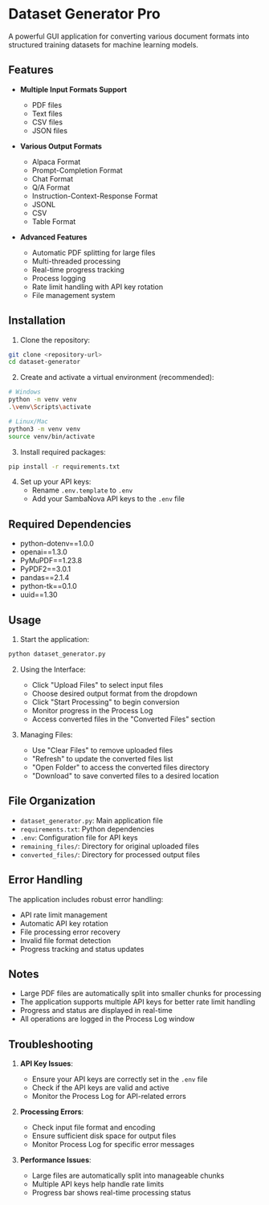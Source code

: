 # Dataset Generator Pro

A powerful GUI application for converting various document formats into structured training datasets for machine learning models.

## Features

- **Multiple Input Formats Support**
  - PDF files
  - Text files
  - CSV files
  - JSON files

- **Various Output Formats**
  - Alpaca Format
  - Prompt-Completion Format
  - Chat Format
  - Q/A Format
  - Instruction-Context-Response Format
  - JSONL
  - CSV
  - Table Format

- **Advanced Features**
  - Automatic PDF splitting for large files
  - Multi-threaded processing
  - Real-time progress tracking
  - Process logging
  - Rate limit handling with API key rotation
  - File management system

## Installation

1. Clone the repository:
```bash
git clone <repository-url>
cd dataset-generator
```

2. Create and activate a virtual environment (recommended):
```bash
# Windows
python -m venv venv
.\venv\Scripts\activate

# Linux/Mac
python3 -m venv venv
source venv/bin/activate
```

3. Install required packages:
```bash
pip install -r requirements.txt
```

4. Set up your API keys:
   - Rename `.env.template` to `.env`
   - Add your SambaNova API keys to the `.env` file

## Required Dependencies

- python-dotenv==1.0.0
- openai==1.3.0
- PyMuPDF==1.23.8
- PyPDF2==3.0.1
- pandas==2.1.4
- python-tk==0.1.0
- uuid==1.30

## Usage

1. Start the application:
```bash
python dataset_generator.py
```

2. Using the Interface:
   - Click "Upload Files" to select input files
   - Choose desired output format from the dropdown
   - Click "Start Processing" to begin conversion
   - Monitor progress in the Process Log
   - Access converted files in the "Converted Files" section

3. Managing Files:
   - Use "Clear Files" to remove uploaded files
   - "Refresh" to update the converted files list
   - "Open Folder" to access the converted files directory
   - "Download" to save converted files to a desired location

## File Organization

- `dataset_generator.py`: Main application file
- `requirements.txt`: Python dependencies
- `.env`: Configuration file for API keys
- `remaining_files/`: Directory for original uploaded files
- `converted_files/`: Directory for processed output files

## Error Handling

The application includes robust error handling:
- API rate limit management
- Automatic API key rotation
- File processing error recovery
- Invalid file format detection
- Progress tracking and status updates

## Notes

- Large PDF files are automatically split into smaller chunks for processing
- The application supports multiple API keys for better rate limit handling
- Progress and status are displayed in real-time
- All operations are logged in the Process Log window

## Troubleshooting

1. **API Key Issues**:
   - Ensure your API keys are correctly set in the `.env` file
   - Check if the API keys are valid and active
   - Monitor the Process Log for API-related errors

2. **Processing Errors**:
   - Check input file format and encoding
   - Ensure sufficient disk space for output files
   - Monitor Process Log for specific error messages

3. **Performance Issues**:
   - Large files are automatically split into manageable chunks
   - Multiple API keys help handle rate limits
   - Progress bar shows real-time processing status

